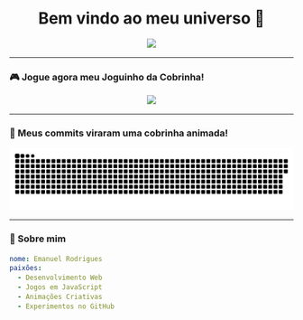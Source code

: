 <h1 align="center"> Bem vindo ao meu universo 👋</h1>

<p align="center">
  <img src="https://media.giphy.com/media/hvRJCLFzcasrR4ia7z/giphy.gif" width="50" />
</p>

---

### 🎮 Jogue agora meu Joguinho da Cobrinha!
<p align="center">
  <a href="https://joaobortoliero.github.io/joaobortoliero" target="_blank">
    <img src="https://img.shields.io/badge/Jogar-Snake%20Game-00ff00?style=for-the-badge&logo=github&logoColor=white" />
  </a>
</p>

---

### 🐍 Meus commits viraram uma cobrinha animada!
<p align="center">
  <img src="https://github.com/joaobortoliero/joaobortoliero/blob/output/github-contribution-grid-snake.svg" alt="snake animation" />
</p>

---

### 💼 Sobre mim

```yaml
nome: Emanuel Rodrigues
paixões:
  - Desenvolvimento Web
  - Jogos em JavaScript
  - Animações Criativas
  - Experimentos no GitHub
